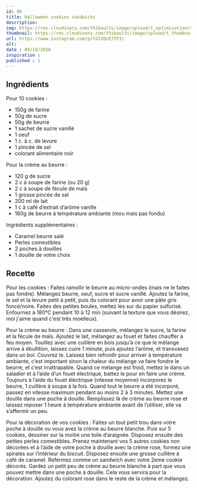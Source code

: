 ```yaml
---
id: 96
title: Halloween cookies sandwichs
description: 
img: https://res.cloudinary.com/thibaults/image/upload/t_optimisation/v1600524211/Recipes/20201009_halloween_cookies_sandwichs.jpg
thumbnail: https://res.cloudinary.com/thibaults/image/upload/t_thumbnail_josie/v1600524211/Recipes/20201009_halloween_cookies_sandwichs.jpg
url: https://www.instagram.com/p/CGIXQnEJYPJ/
alt: 
date : 09/10/2020
inspiration : 
published : 1
---
```


## Ingrédients
Pour 10 cookies :
 - 150g de farine
 - 50g de sucre
 - 50g de beurre
 - 1 sachet de sucre vanillé
 - 1 oeuf
 - 1 c. à c. de levure
 - 1 pincée de sel
 - colorant alimentaire noir

Pour la crème au beurre :
 - 120 g de sucre
 - 2 c à soupe de farine (ou 20 g)
 - 2 c à soupe de fécule de maïs
 - 1 grosse pincée de sel
 - 200 ml de lait
 - 1 c à café d’extrait d’arôme vanille
 - 160g de beurre à température ambiante (mou mais pas fondu)

Ingrédients supplémentaires :
 - Caramel beurre salé
 - Perles comestibles
 - 2 poches à douilles
 - 1 douille de votre choix

## Recette
Pour les cookies :
Faites ramollir le beurre au micro-ondes (mais ne le faites pas fondre). Mélangez beurre, oeuf, sucre et sucre vanillé. Ajoutez la farine, le sel et la levure petit à petit, puis du colorant pour avoir une pâte gris foncé/noire. Faites des petites boules, mettez les sur du papier sulfurisé. Enfournez à 180°C pendant 10 à 12 min (suivant la texture que vous désirez, moi j'aime quand c'est très moelleux).

Pour la crème au beurre :
Dans une casserole, mélangez le sucre, la farine et la fécule de maïs. Ajoutez le lait, mélangez au fouet et faites chauffer à feu moyen. Touillez avec une cuillère en bois jusqu’à ce que le mélange arrive à ébullition, laissez cuire 1 minute, puis ajoutez l’arôme, et transvasez dans un bol. Couvrez le. Laissez bien refroidir pour arriver à température ambiante, c’est important sinon la chaleur du mélange va faire fondre le beurre, et c’est irrattrapable. Quand ce mélange est froid, mettez le dans un saladier et à l’aide d’un fouet électrique, battez le pour en faire une crème. Toujours à l’aide du fouet électrique (vitesse moyenne) incorporez le beurre, 1 cuillère à soupe à la fois. Quand tout le beurre a été incorporé, passez en vitesse maximum pendant au moins 2 à 3 minutes. Mettez une douille dans une poche à douille. Remplissez là de crème au beurre rose et laissez reposer 1 heure à température ambiante avant de l’utiliser, elle va s’affermir un peu.

Pour la décoration de vos cookies :
Faites un tout petit trou dans votre poche à douille ou vous avez la crème au beurre blanche. Puis sur 5 cookies, dessiner sur la moitié une toile d’araignée. Disposez ensuite des petites perles comestibles. Prenez maintenant vos 5 autres cookies non décorées et à l’aide de votre poche à douille avec la crème rose, formez une spirales sur l’intérieur du biscuit. Disposez ensuite une grosse cuillère à café de caramel. Refermez comme un sandwich avec votre 2eme cookie décorés. Gardez un petit peu de crème au beurre blanche à part que vous pouvez mettre dans une poche à douille. Cela vous servira pour la décoration. Ajoutez du colorant rose dans le reste de la crème et mélangez.